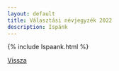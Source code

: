 ```yaml
---
layout: default
title: Választási névjegyzék 2022
description: Ispánk
---
```


{% include Ispaank.html %}

[Vissza](./)